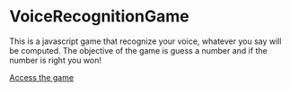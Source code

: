 # VoiceRecognitionGame
This is a javascript game that recognize your voice, whatever you say will be computed. The objective of the game is guess a number and if the number is right you won!

<a href="https://voice-recognition-game.vercel.app">Access the game</a>
